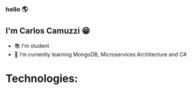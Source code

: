 ### hello :earth_americas:

## I'm Carlos Camuzzi :grin:

- :books: I'm student
- 🌱 I’m currently learning MongoDB, Microservices Architecture and C#

# Technologies:
<i class="devicon-csharp-plain colored"></i>


<!--
**CarlosCamuzzi/CarlosCamuzzi** is a ✨ _special_ ✨ repository because its `README.md` (this file) appears on your GitHub profile.

Here are some ideas to get you started:

- 🔭 I’m currently working on ...
- 🌱 I’m currently learning ...
- 👯 I’m looking to collaborate on ...
- 🤔 I’m looking for help with ...
- 💬 Ask me about ...
- 📫 How to reach me: ...
- 😄 Pronouns: ...
- ⚡ Fun fact: ...
-->
